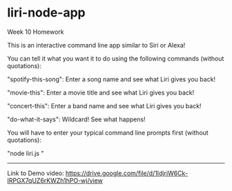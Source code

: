 # liri-node-app
Week 10 Homework

This is an interactive command line app similar to Siri or Alexa!

You can tell it what you want it to do using the following commands (without quotations):

"spotify-this-song": Enter a song name and see what Liri gives you back!

"movie-this": Enter a movie title and see what Liri gives you back!

"concert-this": Enter a band name and see what Liri gives you back!

"do-what-it-says": Wildcard! See what happens!


You will have to enter your typical command line prompts first (without quotations):

"node liri.js <insert command here>"

-----------------------------------------

Link to Demo video: https://drive.google.com/file/d/1IdjriW6Ck-IRPGX7qUZ6rKWZh1hPO-wj/view

